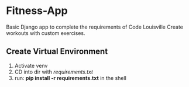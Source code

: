 # Fitness-App

Basic Django app to complete the requirements of Code Louisville
Create workouts with custom exercises.

## Create Virtual Environment

1. Activate venv
2. CD into dir with _requirements.txt_
3. run: __pip install -r requirements.txt__ in the shell
